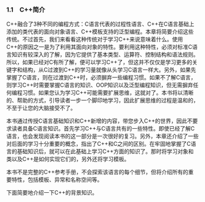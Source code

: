 ### 1.1　C++简介

C++融合了3种不同的编程方式：C语言代表的过程性语言、C++在C语言基础上添加的类代表的面向对象语言、C++模板支持的泛型编程。本章将简要介绍这些传统。不过首先，我们来看看这种传统对于学习C++来说意味着什么。使用C++的原因之一是为了利用其面向对象的特性。要利用这种特性，必须对标准C语言知识有较深入的了解，因为它提供了基本类型、运算符、控制结构和语法规则。所以，如果已经对C有所了解，便可以学习C++了，但这并不仅仅是学习更多的关键字和结构，从C过渡到C++的学习量就像从头学习C语言一样大。另外，如果先掌握了C语言，则在过渡到C++时，必须摒弃一些编程习惯。如果不了解C语言，则学习C++时需要掌握C语言的知识、OOP知识以及泛型编程知识，但无需摒弃任何编程习惯。如果您认为学习C++可能需要扩展思维，这就对了。本书将以清晰的、帮助的方式，引导读者一步一个脚印地学习，因此扩展思维的过程是温和的，不至于让您的大脑接受不了。

本书通过传授C语言基础知识和C++新增的内容，带您步入C++的世界，因此不要求读者具备C语言知识。首先学习C++与C语言共有的一些特性。即使已经了解C语言，也会发现阅读本书的这一部分是一次很好的复习。另外，本章还介绍了一些对后面的学习十分重要的概念，指出了C++和C之间的区别。在牢固地掌握了C语言的基础知识后，就可以在此基础上学习C++方面的知识了。那时将学习对象和类以及C++是如何实现它们的，另外还将学习模板。

本书不是完整的C++参考手册，不会探索该语言的每个细节，但将介绍所有的重要特性，包括模板、异常和名称空间等。

下面简要地介绍一下C++的背景知识。

